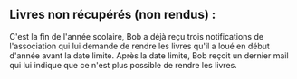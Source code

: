 ##  Livres non récupérés (non rendus) :

C'est la fin de l'année scolaire, Bob a déjà reçu trois notifications de l'association qui lui demande de rendre les livres qu'il a loué en début d'année avant la date limite. Après la date limite, Bob reçoit un dernier mail qui lui indique que ce n'est plus possible de rendre les livres.
